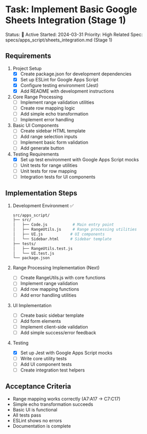# Task: Implement Basic Google Sheets Integration (Stage 1)

Status: 🔄 Active
Started: 2024-03-31
Priority: High
Related Spec: specs/apps_script/sheets_integration.md (Stage 1)

## Requirements

1. Project Setup
   - [x] Create package.json for development dependencies
   - [x] Set up ESLint for Google Apps Script
   - [x] Configure testing environment (Jest)
   - [x] Add README with development instructions

2. Core Range Processing
   - [ ] Implement range validation utilities
   - [ ] Create row mapping logic
   - [ ] Add simple echo transformation
   - [ ] Implement error handling

3. Basic UI Components
   - [ ] Create sidebar HTML template
   - [ ] Add range selection inputs
   - [ ] Implement basic form validation
   - [ ] Add generate button

4. Testing Requirements
   - [x] Set up test environment with Google Apps Script mocks
   - [ ] Unit tests for range utilities
   - [ ] Unit tests for row mapping
   - [ ] Integration tests for UI components

## Implementation Steps

1. Development Environment ✅
   ```bash
   src/apps_script/
   ├── src/
   │   ├── Code.js           # Main entry point
   │   ├── RangeUtils.js     # Range processing utilities
   │   ├── UI.js            # UI components
   │   └── Sidebar.html     # Sidebar template
   ├── tests/
   │   ├── RangeUtils.test.js
   │   └── UI.test.js
   └── package.json
   ```

2. Range Processing Implementation (Next)
   - [ ] Create RangeUtils.js with core functions
   - [ ] Implement range validation
   - [ ] Add row mapping functions
   - [ ] Add error handling utilities

3. UI Implementation
   - [ ] Create basic sidebar template
   - [ ] Add form elements
   - [ ] Implement client-side validation
   - [ ] Add simple success/error feedback

4. Testing
   - [x] Set up Jest with Google Apps Script mocks
   - [ ] Write core utility tests
   - [ ] Add UI component tests
   - [ ] Create integration test helpers

## Acceptance Criteria
- Range mapping works correctly (A7:A17 → C7:C17)
- Simple echo transformation succeeds
- Basic UI is functional
- All tests pass
- ESLint shows no errors
- Documentation is complete 